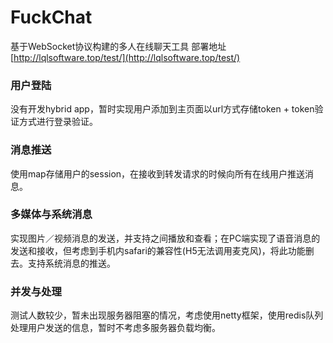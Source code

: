 # FuckChat
基于WebSocket协议构建的多人在线聊天工具
部署地址
[http://lqlsoftware.top/test/](http://lqlsoftware.top/test/)

### 用户登陆
没有开发hybrid app，暂时实现用户添加到主页面以url方式存储token + token验证方式进行登录验证。

### 消息推送
使用map存储用户的session，在接收到转发请求的时候向所有在线用户推送消息。

### 多媒体与系统消息
实现图片／视频消息的发送，并支持之间播放和查看；在PC端实现了语音消息的发送和接收，但考虑到手机内safari的兼容性(H5无法调用麦克风)，将此功能删去。支持系统消息的推送。

### 并发与处理
测试人数较少，暂未出现服务器阻塞的情况，考虑使用netty框架，使用redis队列处理用户发送的信息，暂时不考虑多服务器负载均衡。
